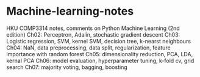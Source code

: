 # Machine-learning-notes
HKU COMP3314 notes, comments on Python Machine Learning (2nd edition)
Ch02: Perceptron, Adalin, stochastic gradient descent
Ch03: Logistic regression, SVM, kernel SVM, decision tree, k-nearst neighbours
Ch04: NaN, data preprocessing, data split, regularization, feature importance with random forest
Ch05: dimensionality reduction, PCA, LDA, kernal PCA
Ch06: model evaluation, hyperparameter tuning, k-fold cv, grid search
Ch07: majority voting, bagging, boosting

